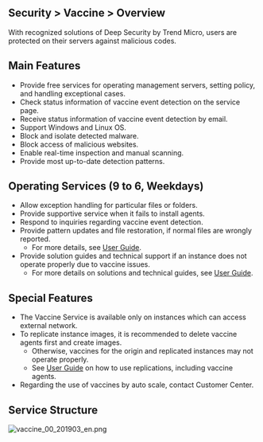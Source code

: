 ## Security > Vaccine > Overview

With recognized solutions of Deep Security by Trend Micro, users are protected on their servers against malicious codes. 

## Main Features 

* Provide free services for operating management servers, setting policy, and handling exceptional cases. 
* Check status information of vaccine event detection on the service page. 
* Receive status information of vaccine event detection by email.  
* Support Windows and Linux OS.
* Block and isolate detected malware. 
* Block access of malicious websites. 
* Enable real-time inspection and manual scanning. 
* Provide most up-to-date detection patterns. 

## Operating Services (9 to 6, Weekdays)

* Allow exception handling for particular files or folders. 
* Provide supportive service when it fails to install agents.  
* Respond to inquiries regarding vaccine event detection. 
* Provide pattern updates and file restoration, if normal files are wrongly reported. 
    * For more details, see [User Guide](http://docs.toast.com/ko/Security/Vaccine/ko/console-guide/).
* Provide solution guides and technical support if an instance does not operate properly due to vaccine issues. 
    * For more details on solutions and technical guides, see [User Guide](http://docs.toast.com/ko/Security/Vaccine/ko/console-guide/).

## Special Features 

* The Vaccine Service is available only on instances which can access external network.
* To replicate instance images, it is recommended to delete vaccine agents first and create images. 
    * Otherwise, vaccines for the origin and replicated instances may not operate properly. 
    * See [User Guide](http://docs.toast.com/ko/Security/Vaccine/ko/console-guide/) on how to use replications, including vaccine agents. 
* Regarding the use of vaccines by auto scale, contact Customer Center.  

## Service Structure 

![vaccine_00_201903_en.png](https://static.toastoven.net/prod_vaccine/vaccine_00_201903_en.png)